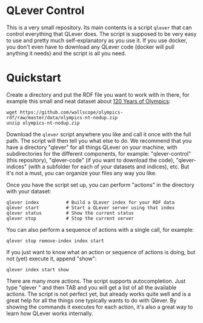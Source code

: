 # QLever Control

This is a very small repository. Its main contents is a script `qlever`
that can control everything that QLever does. The script is supposed to be very
easy to use and pretty much self-explanatory as you use it. If you use docker, you
don't even have to download any QLever code (docker will pull anything it needs)
and the script is all you need.

# Quickstart

Create a directory and put the RDF file you want to work with in there, for
example this small and neat dataset about [120 Years of Olympics](https://github.com/wallscope/olympics-rdf):

```
wget https://github.com/wallscope/olympics-rdf/raw/master/data/olympics-nt-nodup.zip
unzip olympics-nt-nodup.zip
````

Download the `qlever` script anywhere you like and call it once with the full path.
The script will then tell you what else to do. We recommend that you have a directory
"qlever" for all things QLever on your machine, with subdirectories for the different
components, for example: "qlever-control" (this repository), "qlever-code" (if you want
to download the code), "qlever-indices" (with a subfolder for each of your datasets and
indices), etc. But it's not a must, you can organize your files any way you like.

Once you have the script set up, you can perform "actions" in the directory with your
dataset:

```
qlever index          # Build a QLever index for your RDF data
qlever start          # Start a QLever server using that index
qlever status         # Show the current status
qlever stop           # Stop the current server
```

You can also perform a sequence of actions with a single call, for example:

```
qlever stop remove-index index start
```

If you just want to know what an action or sequence of actions is doing, but not (yet)
execute it, append "show":

```
qlever index start show
```

There are many more actions. The script supports autocompletion. Just type "qlever "
and then TAB and you will get a list of all the available actions. The script is not
perfect yet, but already works quite well and is a great help for all the things one
typically wants to do with Qlever. By showing the commands it executes for each action,
it's also a great way to learn how QLever works internally.
